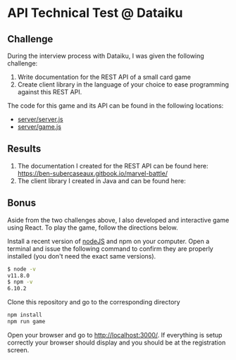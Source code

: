 # API Technical Test @ Dataiku

## Challenge

During the interview process with Dataiku, I was given the following challenge:
1. Write documentation for the REST API of a small card game
1. Create client library in the language of your choice to ease programming against this REST API.

The code for this game and its API can be found in the following locations: 
  - [server/server.js](https://github.com/dataiku/api-challenge/tree/master/server/server.js)
  - [server/game.js](https://github.com/dataiku/api-challenge/tree/master/server/game.js)

## Results

1. The documentation I created for the REST API can be found here: https://ben-subercaseaux.gitbook.io/marvel-battle/
1. The client library I created in Java and can be found here: 

## Bonus

Aside from the two challenges above, I also developed and interactive game using React. To play the game, follow the directions below.


Install a recent version of [nodeJS](https://nodejs.org/en/download/) and npm on your computer. Open a terminal and issue the following command to confirm they are properly installed (you don't need the exact same versions).
```sh
$ node -v
v11.8.0
$ npm -v
6.10.2
```

Clone this repository and go to the corresponding directory
```sh
npm install
npm run game
```

Open your browser and go to [http://localhost:3000/](http://localhost:3000). If everything is setup correctly your browser should display and you should be at the registration screen.




